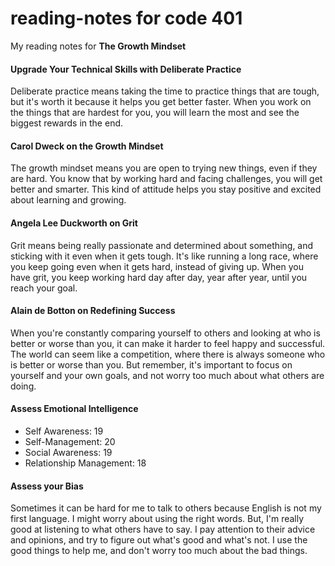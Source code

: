 # reading-notes for code 401

My reading notes for **The Growth Mindset**


#### Upgrade Your Technical Skills with Deliberate Practice

Deliberate practice means taking the time to practice things that are tough, but it's worth it because it helps you get better faster. When you work on the things that are hardest for you, you will learn the most and see the biggest rewards in the end.

#### Carol Dweck on the Growth Mindset

The growth mindset means you are open to trying new things, even if they are hard. You know that by working hard and facing challenges, you will get better and smarter. This kind of attitude helps you stay positive and excited about learning and growing.

#### Angela Lee Duckworth on Grit

Grit means being really passionate and determined about something, and sticking with it even when it gets tough. It's like running a long race, where you keep going even when it gets hard, instead of giving up. When you have grit, you keep working hard day after day, year after year, until you reach your goal.

#### Alain de Botton on Redefining Success

When you're constantly comparing yourself to others and looking at who is better or worse than you, it can make it harder to feel happy and successful. The world can seem like a competition, where there is always someone who is better or worse than you. But remember, it's important to focus on yourself and your own goals, and not worry too much about what others are doing.

#### Assess Emotional Intelligence

* Self Awareness: 19
* Self-Management: 20
* Social Awareness: 19
* Relationship Management: 18

#### Assess your Bias

Sometimes it can be hard for me to talk to others because English is not my first language. I might worry about using the right words. But, I'm really good at listening to what others have to say. I pay attention to their advice and opinions, and try to figure out what's good and what's not. I use the good things to help me, and don't worry too much about the bad things.